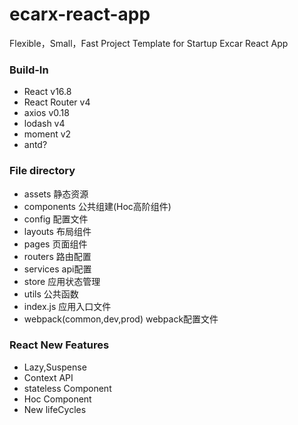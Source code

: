 # ecarx-react-app

Flexible，Small，Fast  Project Template for Startup Excar React App



### Build-In

- React v16.8
- React Router v4
- axios v0.18
- lodash v4
- moment v2
- antd?



### File directory

- assets 静态资源
- components 公共组建(Hoc高阶组件)
- config 配置文件
- layouts 布局组件
- pages 页面组件
- routers 路由配置
- services api配置
- store 应用状态管理
- utils 公共函数
- index.js 应用入口文件
- webpack(common,dev,prod) webpack配置文件   



### React New Features

- Lazy,Suspense
- Context API
- stateless Component
- Hoc Component
- New lifeCycles